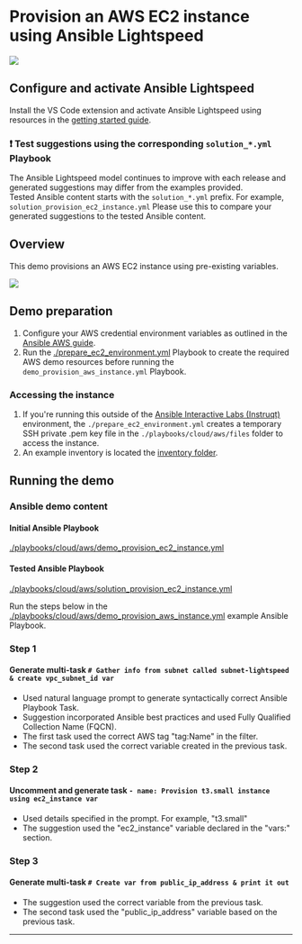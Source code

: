 # Provision an AWS EC2 instance using Ansible Lightspeed

![](../../../assets/img/lightspeed_provision_aws_instance.gif)

## Configure and activate Ansible Lightspeed

Install the VS Code extension and activate Ansible Lightspeed using resources in the [getting started guide](../../../getting_started.md).

### ❗️ Test suggestions using the corresponding `solution_*.yml` Playbook

The Ansible Lightspeed model continues to improve with each release and generated suggestions may differ from the examples provided.  
Tested Ansible content starts with the `solution_*.yml` prefix. For example, `solution_provision_ec2_instance.yml` Please use this to compare your generated suggestions to the tested Ansible content.

## Overview

This demo provisions an AWS EC2 instance using pre-existing variables.

![](../../../assets/img/lightspeed_provision_aws_instance.gif)

## Demo preparation

1. Configure your AWS credential environment variables as outlined in the [Ansible AWS guide](https://docs.ansible.com/ansible/latest/collections/amazon/aws/docsite/guide_aws.html#authentication).
2. Run the [./prepare_ec2_environment.yml](./prepare_ec2_environment.yml) Playbook to create the required AWS demo resources before running the `demo_provision_aws_instance.yml` Playbook.

### Accessing the instance

1. If you're running this outside of the [Ansible Interactive Labs (Instruqt)](https://www.redhat.com/en/interactive-labs/ansible) environment, the `./prepare_ec2_environment.yml` creates a temporary SSH private .pem key file in the `./playbooks/cloud/aws/files` folder to access the instance.
2. An example inventory is located the [inventory folder](./inventory/).

## Running the demo

### Ansible demo content

#### Initial Ansible Playbook

[./playbooks/cloud/aws/demo_provision_ec2_instance.yml](./demo_provision_ec2_instance.yml)

#### Tested Ansible Playbook

[./playbooks/cloud/aws/solution_provision_ec2_instance.yml](./solution_provision_ec2_instance.yml)

Run the steps below in the [./playbooks/cloud/aws/demo_provision_aws_instance.yml](./demo_provision_ec2_instance.yml) example Ansible Playbook.

### Step 1

#### Generate multi-task `# Gather info from subnet called subnet-lightspeed & create vpc_subnet_id var`

- Used natural language prompt to generate syntactically correct Ansible Playbook Task.
- Suggestion incorporated Ansible best practices and used Fully Qualified Collection Name (FQCN).
- The first task used the correct AWS tag "tag:Name" in the filter.
- The second task used the correct variable created in the previous task.

### Step 2

#### Uncomment and generate task `- name: Provision t3.small instance using ec2_instance var`

- Used details specified in the prompt. For example, "t3.small"
- The suggestion used the "ec2_instance" variable declared in the "vars:" section.

### Step 3

#### Generate multi-task `# Create var from public_ip_address & print it out`

- The suggestion used the correct variable from the previous task.
- The second task used the "public_ip_address" variable based on the previous task.

---
